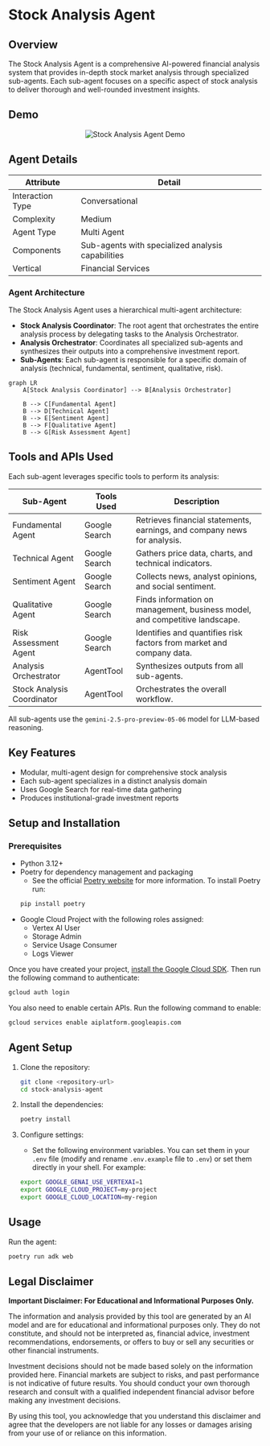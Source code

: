 # Stock Analysis Agent

## Overview

The Stock Analysis Agent is a comprehensive AI-powered financial analysis system that provides in-depth stock market analysis through specialized sub-agents. Each sub-agent focuses on a specific aspect of stock analysis to deliver thorough and well-rounded investment insights.

## Demo

<p align="center">
  <img src="https://github.com/jayVisaria/genai-agent-hub/releases/download/1.0.0/Stock_Analysis_Agent_demo.gif" alt="Stock Analysis Agent Demo" width="auto">
</p>

## Agent Details

| Attribute | Detail |
|---|---|
| Interaction Type | Conversational |
| Complexity | Medium |
| Agent Type | Multi Agent |
| Components | Sub-agents with specialized analysis capabilities |
| Vertical | Financial Services |

### Agent Architecture

The Stock Analysis Agent uses a hierarchical multi-agent architecture:

- **Stock Analysis Coordinator**: The root agent that orchestrates the entire analysis process by delegating tasks to the Analysis Orchestrator.
- **Analysis Orchestrator**: Coordinates all specialized sub-agents and synthesizes their outputs into a comprehensive investment report.
- **Sub-Agents**: Each sub-agent is responsible for a specific domain of analysis (technical, fundamental, sentiment, qualitative, risk).

```mermaid
graph LR
    A[Stock Analysis Coordinator] --> B[Analysis Orchestrator]
    
    B --> C[Fundamental Agent]
    B --> D[Technical Agent]
    B --> E[Sentiment Agent]
    B --> F[Qualitative Agent]
    B --> G[Risk Assessment Agent]
```

## Tools and APIs Used

Each sub-agent leverages specific tools to perform its analysis:

| Sub-Agent                | Tools Used         | Description |
|--------------------------|-------------------|-------------|
| Fundamental Agent        | Google Search     | Retrieves financial statements, earnings, and company news for analysis. |
| Technical Agent          | Google Search     | Gathers price data, charts, and technical indicators. |
| Sentiment Agent          | Google Search     | Collects news, analyst opinions, and social sentiment. |
| Qualitative Agent        | Google Search     | Finds information on management, business model, and competitive landscape. |
| Risk Assessment Agent    | Google Search     | Identifies and quantifies risk factors from market and company data. |
| Analysis Orchestrator    | AgentTool         | Synthesizes outputs from all sub-agents. |
| Stock Analysis Coordinator | AgentTool       | Orchestrates the overall workflow. |

All sub-agents use the `gemini-2.5-pro-preview-05-06` model for LLM-based reasoning.

## Key Features

- Modular, multi-agent design for comprehensive stock analysis
- Each sub-agent specializes in a distinct analysis domain
- Uses Google Search for real-time data gathering
- Produces institutional-grade investment reports

## Setup and Installation

### Prerequisites

- Python 3.12+
- Poetry for dependency management and packaging
  - See the official [Poetry website](https://python-poetry.org/docs/) for more information. To install Poetry run:
  ```bash
  pip install poetry
  ```
- Google Cloud Project with the following roles assigned:
  - Vertex AI User
  - Storage Admin
  - Service Usage Consumer
  - Logs Viewer

Once you have created your project, [install the Google Cloud SDK](https://cloud.google.com/sdk/docs/install). Then run the following command to authenticate:
```bash
gcloud auth login
```

You also need to enable certain APIs. Run the following command to enable:
```bash
gcloud services enable aiplatform.googleapis.com
```

## Agent Setup

1. Clone the repository:
   ```bash
   git clone <repository-url>
   cd stock-analysis-agent
   ```

2. Install the dependencies:
   ```bash
   poetry install
   ```

3. Configure settings:
   - Set the following environment variables. You can set them in your `.env` file (modify and rename `.env.example` file to `.env`) or set them directly in your shell. For example:
   ```bash
   export GOOGLE_GENAI_USE_VERTEXAI=1
   export GOOGLE_CLOUD_PROJECT=my-project
   export GOOGLE_CLOUD_LOCATION=my-region
   ```

## Usage

Run the agent:
```bash
poetry run adk web
```

## Legal Disclaimer

**Important Disclaimer: For Educational and Informational Purposes Only.**

The information and analysis provided by this tool are generated by an AI model and are for educational and informational purposes only. They do not constitute, and should not be interpreted as, financial advice, investment recommendations, endorsements, or offers to buy or sell any securities or other financial instruments.

Investment decisions should not be made based solely on the information provided here. Financial markets are subject to risks, and past performance is not indicative of future results. You should conduct your own thorough research and consult with a qualified independent financial advisor before making any investment decisions.

By using this tool, you acknowledge that you understand this disclaimer and agree that the developers are not liable for any losses or damages arising from your use of or reliance on this information.
